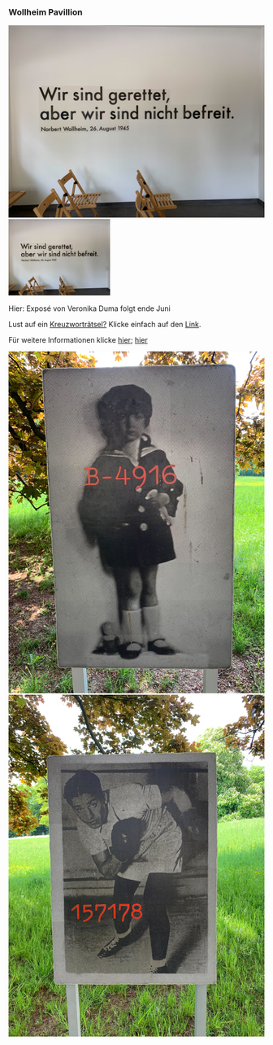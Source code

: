 ### Wollheim Pavillion


![Wandspruch Pavillion](Bild1.jpg)
<img src="Bild1.jpg" width="200">

Hier: Exposé von Veronika Duma folgt ende Juni

Lust auf ein [Kreuzworträtsel?](https://www.xwords-generator.de/de/solve/dshbk) Klicke einfach auf den [Link](https://www.xwords-generator.de/de/solve/dshbk). 


Für weitere Informationen klicke [hier](http://www.wollheim-memorial.de/de/home); [hier](https://www.fritz-bauer-institut.de)


![Frage1](Bild2.jpg) ![Frage2](Bild3.jpg)

